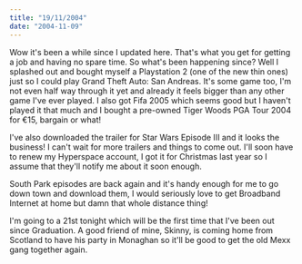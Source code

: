 ```yaml
---
title: "19/11/2004"
date: "2004-11-09"
---
```

Wow it's been a while since I updated here. That's what you get for getting a job and having no spare time. So what's been happening since? Well I splashed out and bought myself a Playstation 2 (one of the new thin ones) just so I could play Grand Theft Auto: San Andreas. It's some game too, I'm not even half way through it yet and already it feels bigger than any other game I've ever played. I also got Fifa 2005 which seems good but I haven't played it that much and I bought a pre-owned Tiger Woods PGA Tour 2004 for &#8364;15, bargain or what!

I've also downloaded the trailer for Star Wars Episode III and it looks the business! I can't wait for more trailers and things to come out. I'll soon have to renew my Hyperspace account, I got it for Christmas last year so I assume that they'll notify me about it soon enough.

South Park episodes are back again and it's handy enough for me to go down town and download them, I would seriously love to get Broadband Internet at home but damn that whole distance thing!

I'm going to a 21st tonight which will be the first time that I've been out since Graduation. A good friend of mine, Skinny, is coming home from Scotland to have his party in Monaghan so it'll be good to get the old Mexx gang together again.
